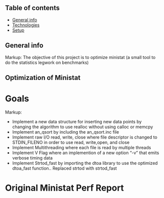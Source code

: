 ## Table of contents
* [General info](#general-info)
* [Technologies](#technologies)
* [Setup](#setup)

## General info

Markup: The objective of this project is to optimize ministat (a small tool to do the statistics legwork on benchmarks)

## Optimization of Ministat 

# Goals

Markup:
*  Implement a new data structure for inserting new data points by changing the algorithm to use realloc without using calloc or memcpy
*  Implement an_qsort by including the an_qsort.inc file
*  Implement raw I/O read, write, close where file descriptor is changed to STDIN_FILENO in order to use read, write,open, and close
*  Implement Multithreading where each file is read by multiple threads
*  Implement V Flag where an implemention of a new option “-v” that emits verbose timing data
*  Implement Strtod_fast by importing the dtoa library to use the optimized dtoa_fast function.. Replaced strtod with strtod_fast


# Original Ministat Perf Report
